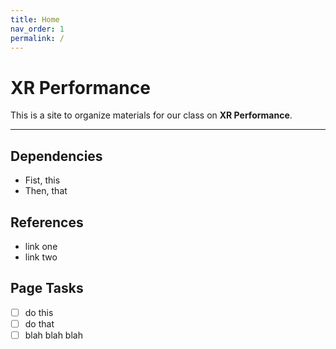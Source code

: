 ```yaml
---
title: Home
nav_order: 1
permalink: /
---
```


# XR Performance

This is a site to organize materials for our class on **XR Performance**.

---

## Dependencies

- Fist, this
- Then, that

## References

- link one
- link two

## Page Tasks

- [ ] do this
- [ ] do that
- [ ] blah blah blah
